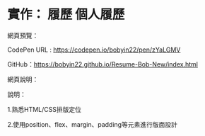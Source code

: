 # 實作： 履歷 個人履歷
網頁預覽：

CodePen URL : https://codepen.io/bobyin22/pen/zYaLGMV

GitHub：https://bobyin22.github.io/Resume-Bob-New/index.html

網頁說明：

說明：

1.熟悉HTML/CSS排版定位

2.使用position、flex、margin、padding等元素進行版面設計
